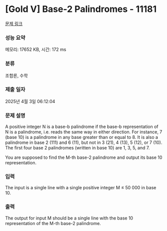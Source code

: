 # [Gold V] Base-2 Palindromes - 11181 

[문제 링크](https://www.acmicpc.net/problem/11181) 

### 성능 요약

메모리: 17652 KB, 시간: 172 ms

### 분류

조합론, 수학

### 제출 일자

2025년 4월 3일 06:12:04

### 문제 설명

<p>A positive integer N is a base-b palindrome if the base-b representation of N is a palindrome, i.e. reads the same way in either direction. For instance, 7 (base 10) is a palindrome in any base greater than or equal to 8. It is also a palindrome in base 2 (111) and 6 (11), but not in 3 (21), 4 (13), 5 (12), or 7 (10). The first four base 2 palindromes (written in base 10) are 1, 3, 5, and 7.</p>

<p>You are supposed to find the M-th base-2 palindrome and output its base 10 representation.</p>

### 입력 

 <p>The input is a single line with a single positive integer M ≤ 50 000 in base 10.</p>

### 출력 

 <p>The output for input M should be a single line with the base 10 representation of the M-th base-2 palindrome.</p>


